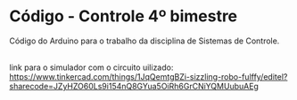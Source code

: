 # Código - Controle 4º bimestre

Código do Arduino para o trabalho da disciplina de Sistemas de Controle.<br/><br/>

link para o simulador com o circuito uilizado: https://www.tinkercad.com/things/1JqQemtgBZi-sizzling-robo-fulffy/editel?sharecode=JZyHZO60Ls9i154nQ8GYua5OiRh6GrCNiYQMUubuAEg
